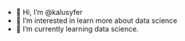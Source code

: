 - 👋 Hi, I’m @kalusyfer
- 👀 I’m interested in learn more about data science
- 🌱 I’m currently learning data science.

